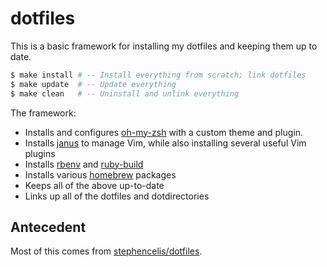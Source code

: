 # dotfiles

This is a basic framework for installing my dotfiles and keeping them up to date.

``` sh
$ make install # -- Install everything from scratch; link dotfiles
$ make update  # -- Update everything
$ make clean   # -- Uninstall and unlink everything
```

The framework:
 * Installs and configures [oh-my-zsh][oh-my-zsh] with a custom theme and plugin.
 * Installs [janus][janus] to manage Vim, while also installing several useful Vim plugins
 * Installs [rbenv][rbenv] and [ruby-build][ruby-build]
 * Installs various [homebrew][homebrew] packages
 * Keeps all of the above up-to-date
 * Links up all of the dotfiles and dotdirectories

## Antecedent
Most of this comes from [stephencelis/dotfiles][antecedent].

[antecedent]: https://github.com/stephencelis/dotfiles
[oh-my-zsh]: https://github.com/robbyrussell/oh-my-zsh
[janus]: https://github.com/carlhuda/janus
[rbenv]: https://github.com/sstephenson/rbenv
[ruby-build]: https://github.com/sstephenson/ruby-build
[homebrew]: https://github.com/mxcl/homebrew

